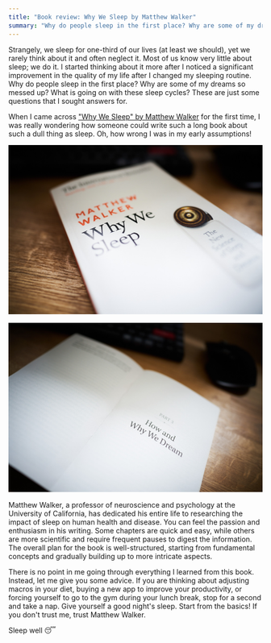 ```yaml
---
title: "Book review: Why We Sleep by Matthew Walker"
summary: "Why do people sleep in the first place? Why are some of my dreams so messed up? What is going on with these sleep cycles? These are just some questions that I sought answers for."
---
```


Strangely, we sleep for one-third of our lives (at least we should), yet we rarely think about it and often neglect it. Most of us know very little about sleep; we do it. I started thinking about it more after I noticed a significant improvement in the quality of my life after I changed my sleeping routine. Why do people sleep in the first place? Why are some of my dreams so messed up? What is going on with these sleep cycles? These are just some questions that I sought answers for.

When I came across ["Why We Sleep" by Matthew Walker](https://www.goodreads.com/book/show/34466963-why-we-sleep) for the first time, I was really wondering how someone could write such a long book about such a dull thing as sleep. Oh, how wrong I was in my early assumptions!

!["Why We Sleep" by Matthew Walker book](2023-09-11-1.jpg)

!["Why We Sleep" by Matthew Walker book](2023-09-11-2.jpg)

Matthew Walker, a professor of neuroscience and psychology at the University of California, has dedicated his entire life to researching the impact of sleep on human health and disease. You can feel the passion and enthusiasm in his writing. Some chapters are quick and easy, while others are more scientific and require frequent pauses to digest the information. The overall plan for the book is well-structured, starting from fundamental concepts and gradually building up to more intricate aspects.

There is no point in me going through everything I learned from this book. Instead, let me give you some advice. If you are thinking about adjusting macros in your diet, buying a new app to improve your productivity, or forcing yourself to go to the gym during your lunch break, stop for a second and take a nap. Give yourself a good night's sleep. Start from the basics! If you don't trust me, trust Matthew Walker.

Sleep well 😴
